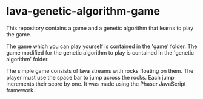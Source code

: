 # lava-genetic-algorithm-game

This repository contains a game and a genetic algorithm that learns to play the game.

The game which you can play yourself is contained in the 'game' folder. The game modified
for the genetic algorithm to play is contained in the 'genetic algorithm' folder.

The simple game consists of lava streams with rocks floating on them. The player must use the
space bar to jump across the rocks. Each jump increments their score by one. It was made using
the Phaser JavaScript framework.
